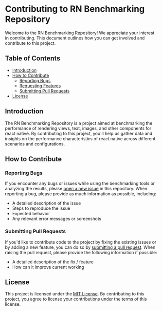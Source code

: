 # Contributing to RN Benchmarking Repository

Welcome to the RN Benchmarking Repository! We appreciate your interest in contributing. This document outlines how you can get involved and contribute to this project.

## Table of Contents

- [Introduction](#introduction)
- [How to Contribute](#how-to-contribute)
  - [Reporting Bugs](#reporting-bugs)
  - [Requesting Features](#requesting-features)
  - [Submitting Pull Requests](#submitting-pull-requests)
- [License](#license)

## Introduction

The RN Benchmarking Repository is a project aimed at benchmarking the performance of rendering views, text, images, and other components for react native. By contributing to this project, you'll help us gather data and insights on the performance characteristics of react native across different scenarios and configurations.
 

## How to Contribute

### Reporting Bugs

If you encounter any bugs or issues while using the benchmarking tools or analyzing the results, please [open a new issue](https://github.com/dream11/rn-benchmarking/issues) in this repository. When reporting a bug, please provide as much information as possible, including:

- A detailed description of the issue
- Steps to reproduce the issue
- Expected behavior
- Any relevant error messages or screenshots


### Submitting Pull Requests

If you'd like to contribute code to the project by fixing the existing issues or by adding a new feature, you can do so by [submitting a pull request](https://github.com/dream11/rn-benchmarking/pulls). When raising the pull request, please provide the following information if possible:

- A detailed description of the fix / feature
- How can it improve current working


## License

This project is licensed under the [MIT License](./LICENSE). By contributing to this project, you agree to license your contributions under the terms of this license.